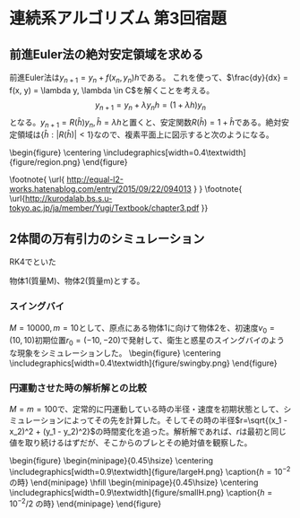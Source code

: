 # 連続系アルゴリズム 第3回宿題

## 前進Euler法の絶対安定領域を求める
前進Euler法は$y_{n+1} = y_{n} + f(x_n, y_n) h$である。
これを使って、$\frac{dy}{dx} = f(x, y) = \lambda y, \lambda \in C$を解くことを考える。
$$y_{n+1} = y_n + \lambda y_n h = (1+\lambda h) y_n$$
となる。$y_{n+1} = R(\hat{h}) y_n, \hat{h} = \lambda h$と置くと、安定関数$R(\hat{h}) = 1+\hat{h}$である。絶対安定領域は$\{ \hat{h}: |R(\hat{h})| < 1 \}$なので、複素平面上に図示すると次のようになる。

\begin{figure}
\centering
\includegraphics[width=0.4\textwidth]{figure/region.png}
\end{figure}


\footnote{ \url{ http://equal-l2-works.hatenablog.com/entry/2015/09/22/094013 } }
\footnote{ \url{http://kurodalab.bs.s.u-tokyo.ac.jp/ja/member/Yugi/Textbook/chapter3.pdf }}

## 2体間の万有引力のシミュレーション
RK4でといた

物体1(質量M)、物体2(質量m)とする。

### スイングバイ
$M=10000, m=10$として、原点にある物体1に向けて物体2を、初速度$v_0 = (10, 10)$初期位置$r_0 = (-10, -20)$で発射して、衛生と惑星のスイングバイのような現象をシミュレーションした。
\begin{figure}
\centering
\includegraphics[width=0.4\textwidth]{figure/swingby.png}
\end{figure}


### 円運動させた時の解析解との比較
$M=m=100$で、定常的に円運動している時の半径・速度を初期状態として、シミュレーションによってその先を計算した。そしてその時の半径$r=\sqrt{(x_1 - x_2)^2 + (y_1 - y_2)^2}$の時間変化を追った。解析解であれば、$r$は最初と同じ値を取り続けるはずだが、そこからのブレとその絶対値を観察した。

\begin{figure}
\begin{minipage}{0.45\hsize}
\centering
\includegraphics[width=0.9\textwidth]{figure/largeH.png}
\caption{$h=10^{-2}$の時}
\end{minipage}
\hfill
\begin{minipage}{0.45\hsize}
\centering
\includegraphics[width=0.9\textwidth]{figure/smallH.png}
\caption{$h=10^{-2}/2$ の時}
\end{minipage}
\end{figure}


